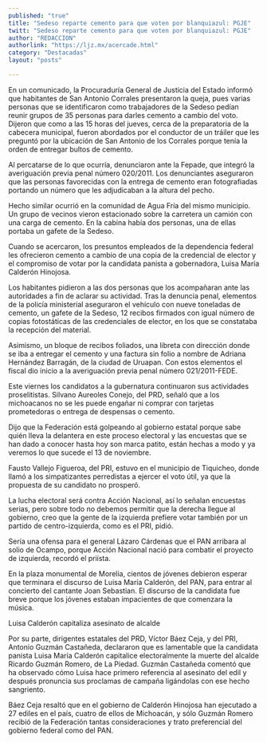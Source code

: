```yaml
---
published: "true"
title: "Sedeso reparte cemento para que voten por blanquiazul: PGJE"
twitt: "Sedeso reparte cemento para que voten por blanquiazul: PGJE"
author: "REDACCION"
authorlink: "https://ljz.mx/acercade.html"
category: "Destacadas"
layout: "posts"

---
```




En un comunicado, la Procuraduría General de Justicia del Estado informó que habitantes de San Antonio Corrales presentaron la queja, pues varias personas que se identificaron como trabajadores de la Sedeso pedían reunir grupos de 35 personas para darles cemento a cambio del voto.  
  Dijeron que como a las 15 horas del jueves, cerca de la preparatoria de la cabecera municipal, fueron abordados por el conductor de un tráiler que les preguntó por la ubicación de San Antonio de los Corrales porque tenía la orden de entregar bultos de cemento.



  Al percatarse de lo que ocurría, denunciaron ante la Fepade, que integró la averiguación previa penal número 020/2011. Los denunciantes aseguraron que las personas favorecidas con la entrega de cemento eran fotografiadas portando un número que les adjudicaban a la altura del pecho.



  Hecho similar ocurrió en la comunidad de Agua Fría del mismo municipio. Un grupo de vecinos vieron estacionado sobre la carretera un camión con una carga de cemento. En la cabina había dos personas, una de ellas portaba un gafete de la Sedeso.



  Cuando se acercaron, los presuntos empleados de la dependencia federal les ofrecieron cemento a cambio de una copia de la credencial de elector y el compromiso de votar por la candidata panista a gobernadora, Luisa María Calderón Hinojosa.



  Los habitantes pidieron a las dos personas que los acompañaran ante las autoridades a fin de aclarar su actividad. Tras la denuncia penal, elementos de la policía ministerial aseguraron el vehículo con nueve toneladas de cemento, un gafete de la Sedeso, 12 recibos firmados con igual número de copias fotostáticas de las credenciales de elector, en los que se constataba la recepción del material.



  Asimismo, un bloque de recibos foliados, una libreta con dirección donde se iba a entregar el cemento y una factura sin folio a nombre de Adriana Hernández Barragán, de la ciudad de Uruapan. Con estos elementos el fiscal dio inicio a la averiguación previa penal número 021/2011-FEDE.



  Este viernes los candidatos a la gubernatura continuaron sus actividades proselitistas. Silvano Aureoles Conejo, del PRD, señaló que a los michoacanos no se les puede engañar ni comprar con tarjetas prometedoras o entrega de despensas o cemento.



  Dijo que la Federación está golpeando al gobierno estatal porque sabe quién lleva la delantera en este proceso electoral y las encuestas que se han dado a conocer hasta hoy son marca patito, están hechas a modo y ya veremos lo que sucede el 13 de noviembre.



  Fausto Vallejo Figueroa, del PRI, estuvo en el municipio de Tiquicheo, donde llamó a los simpatizantes perredistas a ejercer el voto útil, ya que la propuesta de su candidato no prosperó.



  La lucha electoral será contra Acción Nacional, así lo señalan encuestas serias, pero sobre todo no debemos permitir que la derecha llegue al gobierno, creo que la gente de la izquierda prefiere votar también por un partido de centro-izquierda, como es el PRI, pidió.



  Sería una ofensa para el general Lázaro Cárdenas que el PAN arribara al solio de Ocampo, porque Acción Nacional nació para combatir el proyecto de izquierda, recordó el priísta.



  En la plaza monumental de Morelia, cientos de jóvenes debieron esperar que terminara el discurso de Luisa María Calderón, del PAN, para entrar al concierto del cantante Joan Sebastian. El discurso de la candidata fue breve porque los jóvenes estaban impacientes de que comenzara la música.



  Luisa Calderón capitaliza asesinato de alcalde



  Por su parte, dirigentes estatales del PRD, Víctor Báez Ceja, y del PRI, Antonio Guzmán Castañeda, declararon que es lamentable que la candidata panista Luisa María Calderón capitalice electoralmente la muerte del alcalde Ricardo Guzmán Romero, de La Piedad. Guzmán Castañeda comentó que ha observado cómo Luisa hace primero referencia al asesinato del edil y después pronuncia sus proclamas de campaña ligándolas con ese hecho sangriento.



  Báez Ceja resaltó que en el gobierno de Calderón Hinojosa han ejecutado a 27 ediles en el país, cuatro de ellos de Michoacán, y sólo Guzmán Romero recibió de la Federación tantas consideraciones y trato preferencial del gobierno federal como del PAN.

